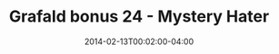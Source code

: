 ---
title: "Grafald bonus 24 - Mystery Hater"
type: "image"
date: 2014-02-13T00:02:00-04:00
draft: false
categories: ["Projects"]
image_path: "../img/2014/bonus_24.png"
alt_text: ""
---